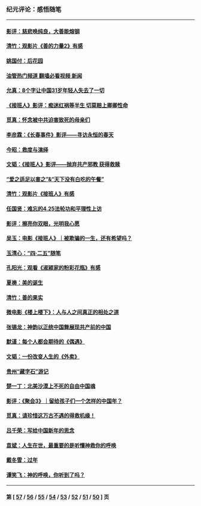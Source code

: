 ### 纪元评论：感悟随笔
---
#### [影评：慈悲唤纯良，大善能熔钢](../../pages/nsc1035/n14010867.md?06080330) 
#### [清竹：观影片《善的力量2》有感](../../pages/nsc1035/n14010015.md?06080330) 
#### [姚国付：后花园](../../pages/nsc1035/n14005301.md?06080330) 
#### [油管热门频道 翻墙必看视频 新闻](ok?06080330)
#### [允真：8个字让中国31岁年轻人失去了一切](../../pages/nsc1035/n13999093.md?06080330) 
#### [《接班人》影评：痴迷红祸等半生 切莫赔上卿卿性命](../../pages/nsc1035/n13998676.md?06080330) 
#### [觅真：怀念被中共迫害致死的母亲们](../../pages/nsc1035/n13997271.md?06080330) 
#### [李彦霖：《长春事件》影评——寻访永恒的春天](../../pages/nsc1035/n13995112.md?06080330) 
#### [今昭：救度与演绎](../../pages/nsc1035/n13992670.md?06080330) 
#### [文韬：《接班人》影评——抛弃共产邪教 获得救赎](../../pages/nsc1035/n13990160.md?06080330) 
#### [“爱之适足以害之”&“天下没有白吃的午餐”](../../pages/nsc1035/n13988391.md?06080330) 
#### [清竹：观影片《接班人》有感](../../pages/nsc1035/n13983561.md?06080330) 
#### [任国贤：难忘的4.25法轮功和平理性上访](../../pages/nsc1035/n13983482.md?06080330) 
#### [影评：擦亮你双眼，光明我心愿](../../pages/nsc1035/n13982333.md?06080330) 
#### [吴玉：电影《接班人》｜被欺骗的一生，还有希望吗？](../../pages/nsc1035/n13981972.md?06080330) 
#### [玉清心：“四·二五”随笔](../../pages/nsc1035/n13978628.md?06080330) 
#### [孔阳光：观看《淑颍家的粉彩花瓶》有感](../../pages/nsc1035/n13967929.md?06080330) 
#### [夏祷：美的诞生](../../pages/nsc1035/n13962321.md?06080330) 
#### [清竹：善的果实](../../pages/nsc1035/n13963980.md?06080330) 
#### [微电影《楼上楼下》：人与人之间真正的相处之道](../../pages/nsc1035/n13944319.md?06080330) 
#### [张锡龙：神韵以正统中国舞展现共产前的中国](../../pages/nsc1035/n13939727.md?06080330) 
#### [默谨：每个人都会期待的《偶遇》](../../pages/nsc1035/n13939091.md?06080330) 
#### [文韬：一份改变人生的《外卖》](../../pages/nsc1035/n13931822.md?06080330) 
#### [贵州“藏字石”游记](../../pages/nsc1035/n13923310.md?06080330) 
#### [楚一丁：北美沙漠上不死的自由中国魂](../../pages/nsc1035/n13921879.md?06080330) 
#### [影评：《聚会3》｜留给孩子们一个怎样的中国年？](../../pages/nsc1035/n13919652.md?06080330) 
#### [觅真：请珍惜这万古不遇的得救机缘！](../../pages/nsc1035/n13917157.md?06080330) 
#### [吕千荣：写给中国新年的思念](../../pages/nsc1035/n13915103.md?06080330) 
#### [袁斌：人生在世，最重要的是听懂神救你的呼唤](../../pages/nsc1035/n13914636.md?06080330) 
#### [戴冬雪：过年](../../pages/nsc1035/n13913311.md?06080330) 
#### [谭笑飞：神的呼唤，你听到了吗？](../../pages/nsc1035/n13912603.md?06080330) 

---
#### 第 [ [57](./57.md?06080330) / [56](./56.md?06080330) / [55](./55.md?06080330) / [54](./54.md?06080330) / [53](./53.md?06080330) / [52](./52.md?06080330) / [51](./51.md?06080330) / [50](./50.md?06080330) ] 页

